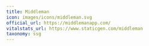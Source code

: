 ```yaml
---
title: Middleman
icon: images/icons/middleman.svg
official_url: https://middlemanapp.com/
vitalstats_url: https://www.staticgen.com/middleman
taxonomy: ssg
---
```

